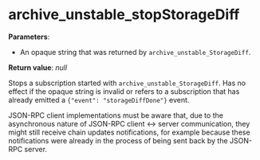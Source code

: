 # archive_unstable_stopStorageDiff

**Parameters**:

- An opaque string that was returned by `archive_unstable_StorageDiff`.

**Return value**: *null*

Stops a subscription started with `archive_unstable_StorageDiff`. Has no effect if the opaque string is invalid or refers to a subscription that has already emitted a `{"event": "storageDiffDone"}` event.

JSON-RPC client implementations must be aware that, due to the asynchronous nature of JSON-RPC client <-> server communication, they might still receive chain updates notifications, for example because these notifications were already in the process of being sent back by the JSON-RPC server.
